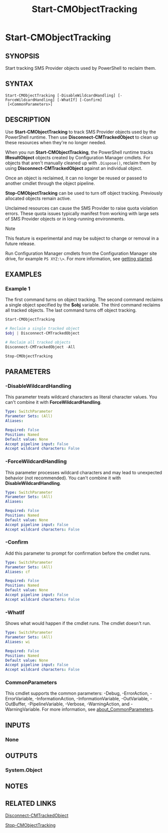 ﻿---
external help file: AdminUI.PS.dll-Help.xml
Module Name: ConfigurationManager
ms.date: 04/26/2021
schema: 2.0.0
title: Start-CMObjectTracking
---

# Start-CMObjectTracking

## SYNOPSIS

Start tracking SMS Provider objects used by PowerShell to reclaim them.

## SYNTAX

```
Start-CMObjectTracking [-DisableWildcardHandling] [-ForceWildcardHandling] [-WhatIf] [-Confirm]
 [<CommonParameters>]
```

## DESCRIPTION

Use **Start-CMObjectTracking** to track SMS Provider objects used by the PowerShell runtime. Then use **Disconnect-CMTrackedObject** to clean up these resources when they're no longer needed.

When you run **Start-CMObjectTracking**, the PowerShell runtime tracks **IResultObject** objects created by Configuration Manager cmdlets. For objects that aren't manually cleaned up with `.Dispose()`, reclaim them by using **Disconnect-CMTrackedObject** against an individual object.

Once an object is reclaimed, it can no longer be reused or passed to another cmdlet through the object pipeline.

**Stop-CMObjectTracking** can be used to turn off object tracking. Previously allocated objects remain active.

Unclaimed resources can cause the SMS Provider to raise quota violation errors. These quota issues typically manifest from working with large sets of SMS Provider objects or in long-running environments.

> [!NOTE]
> This feature is experimental and may be subject to change or removal in a future release.
>
> Run Configuration Manager cmdlets from the Configuration Manager site drive, for example `PS XYZ:\>`. For more information, see [getting started](/powershell/sccm/overview).

## EXAMPLES

### Example 1

The first command turns on object tracking. The second command reclaims a single object specified by the **$obj** variable. The third command reclaims all tracked objects. The last command turns off object tracking.

```powershell
Start-CMObjectTracking

# Reclaim a single tracked object
$obj | Disconnect-CMTrackedObject

# Reclaim all tracked objects
Disconnect-CMTrackedObject -All

Stop-CMObjectTracking
```

## PARAMETERS

### -DisableWildcardHandling

This parameter treats wildcard characters as literal character values. You can't combine it with **ForceWildcardHandling**.

```yaml
Type: SwitchParameter
Parameter Sets: (All)
Aliases:

Required: False
Position: Named
Default value: None
Accept pipeline input: False
Accept wildcard characters: False
```

### -ForceWildcardHandling

This parameter processes wildcard characters and may lead to unexpected behavior (not recommended). You can't combine it with **DisableWildcardHandling**.

```yaml
Type: SwitchParameter
Parameter Sets: (All)
Aliases:

Required: False
Position: Named
Default value: None
Accept pipeline input: False
Accept wildcard characters: False
```

### -Confirm

Add this parameter to prompt for confirmation before the cmdlet runs.

```yaml
Type: SwitchParameter
Parameter Sets: (All)
Aliases: cf

Required: False
Position: Named
Default value: None
Accept pipeline input: False
Accept wildcard characters: False
```

### -WhatIf

Shows what would happen if the cmdlet runs. The cmdlet doesn't run.

```yaml
Type: SwitchParameter
Parameter Sets: (All)
Aliases: wi

Required: False
Position: Named
Default value: None
Accept pipeline input: False
Accept wildcard characters: False
```

### CommonParameters
This cmdlet supports the common parameters: -Debug, -ErrorAction, -ErrorVariable, -InformationAction, -InformationVariable, -OutVariable, -OutBuffer, -PipelineVariable, -Verbose, -WarningAction, and -WarningVariable. For more information, see [about_CommonParameters](http://go.microsoft.com/fwlink/?LinkID=113216).

## INPUTS

### None
## OUTPUTS

### System.Object
## NOTES

## RELATED LINKS

[Disconnect-CMTrackedObject](Disconnect-CMTrackedObject.md)

[Stop-CMObjectTracking](Stop-CMObjectTracking.md)
